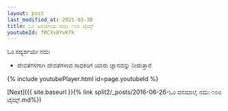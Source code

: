 ```yaml
---
layout: post
last_modified_at: 2021-03-30
title: ಓಂ ಜನಯಾಯ ನಮಃ ೧೦೮ ಟೈಮ್ಸ್
youtubeId: fRCXs8YvKfk
---
```

 
 
 ಓಂ ಸದ್ಯರ್ಶಯೇ ನಮಃ  
 
 -  ದೇವತೆಗಳಿಗಾಗಿ ದೇವತೆಗಳಾದ ಸಾಧಕರಿಗೆ ಯಾರು ಜ್ಞಾನವನ್ನು ನೀಡುತ್ತಾರೆ 
 
  
 
  
 
 
 
 
 
 


{% include youtubePlayer.html id=page.youtubeId %}
 
[Next]({{ site.baseurl }}{% link  split2/_posts/2016-06-26-ಓಂ ವನಮಾಲೈ ನಮಃ ೧೦೮ ಟೈಮ್ಸ್.md%})
 
